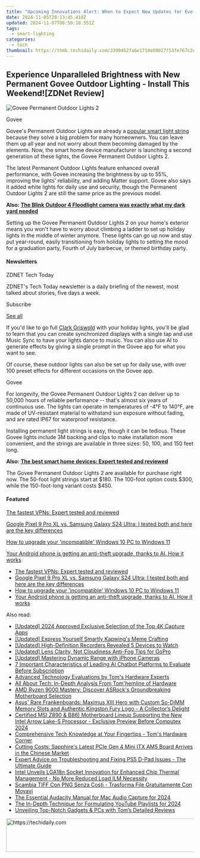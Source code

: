 ```yaml
---
title: "Upcoming Innovations Alert: When to Expect New Updates for Eve's Matter Devices by Nanoleaf and Amazon | Tech News by ZDNet"
date: 2024-11-05T20:13:45.418Z
updated: 2024-11-07T08:50:18.551Z
tags:
  - smart-lighting
categories:
  - tech
thumbnail: https://thmb.techidaily.com/33904527a6e1718a50027f53fe767c2c1eedacdbdef4cb5558c43f077a848c48.jpg
---
```


## Experience Unparalleled Brightness with New Permanent Govee Outdoor Lighting - Install This Weekend![ZDNet Review]

![Govee Permanent Outdoor Lights 2](https://www.zdnet.com/a/img/resize/fef09a07669b4416397ae9cb2a8a65ac965c2943/2024/08/23/cb422779-bdec-43bc-924c-085b9ad340b7/7.png?auto=webp&width=1280)

Govee

Govee's Permanent Outdoor Lights are already a [popular smart light string](https://buy.geni.us/Proxy.ashx?TSID=368250&GR%5FURL=https%3A%2F%2Fwww.amazon.com%2FGovee-Permanent-Waterproof-Lighting-Assistant%2Fdp%2FB0BCQ926C1%3Ftag%3Dzd-buy-button-20%26ascsubtag%3D%5F%5FCOM%5FCLICK%5FID%5F%5F%7Cd5833843-da02-4f99-ba77-6b360feb91b2%7Cdtp&dtb=1) because they solve a big problem for many homeowners. You can leave them up all year and not worry about them becoming damaged by the elements. Now, the smart home device manufacturer is launching a second generation of these lights, the Govee Permanent Outdoor Lights 2.

The latest Permanent Outdoor Lights feature enhanced overall performance, with Govee increasing the brightness by up to 55%, improving the lights' reliability, and adding Matter support. Govee also says it added white lights for daily use and security, though the Permanent Outdoor Lights 2 are still the same price as the previous model.

**Also: [The Blink Outdoor 4 Floodlight camera was exactly what my dark yard needed](https://www.zdnet.com/home-and-office/smart-home/the-blink-outdoor-4-floodlight-camera-was-exactly-what-my-dark-yard-needed/)**

Setting up the Govee Permanent Outdoor Lights 2 on your home's exterior means you won't have to worry about climbing a ladder to set up holiday lights in the middle of winter anymore. These lights can go up now and stay put year-round, easily transitioning from holiday lights to setting the mood for a graduation party, Fourth of July barbecue, or themed birthday party.

#### Newsletters

ZDNET Tech Today

ZDNET's Tech Today newsletter is a daily briefing of the newest, most talked about stories, five days a week.

 Subscribe

[See all](https://www.zdnet.com/newsletters/)

If you'd like to go full [Clark Griswold](https://vacation.fandom.com/wiki/Clark%5FGriswold) with your holiday lights, you'll be glad to learn that you can create synchronized displays with a single tap and use Music Sync to have your lights dance to music. You can also use AI to generate effects by giving a single prompt in the Govee app for what you want to see. 

Of course, these outdoor lights can also be set up for daily use, with over 100 preset effects for different occasions on the Govee app. 

Govee

For longevity, the Govee Permanent Outdoor Lights 2 can deliver up to 50,000 hours of reliable performance -- that's almost six years of continuous use. The lights can operate in temperatures of -4°F to 140°F, are made of UV-resistant material to withstand sun exposure without fading, and are rated IP67 for waterproof resistance.

Installing permanent light strings is easy, though it can be tedious. These Govee lights include 3M backing and clips to make installation more convenient, and the strings are available in three sizes: 50, 100, and 150 feet long.

**Also: [The best smart home devices: Expert tested and reviewed](https://www.zdnet.com/home-and-office/smart-home/best-smart-home-device/)**

The Govee Permanent Outdoor Lights 2 are available for purchase right now. The 50-foot light strings start at $180\. The 100-foot option costs $300, while the 150-foot-long variant costs $450.

#### Featured

[The fastest VPNs: Expert tested and reviewed](https://www.zdnet.com/article/fastest-vpn/ "The fastest VPNs: Expert tested and reviewed")

[Google Pixel 9 Pro XL vs. Samsung Galaxy S24 Ultra: I tested both and here are the key differences](https://www.zdnet.com/article/google-pixel-9-pro-xl-vs-samsung-galaxy-s24-ultra/ "Google Pixel 9 Pro XL vs. Samsung Galaxy S24 Ultra: I tested both and here are the key differences")

[How to upgrade your 'incompatible' Windows 10 PC to Windows 11](https://www.zdnet.com/article/how-to-upgrade-your-incompatible-windows-10-pc-to-windows-11/ "How to upgrade your 'incompatible' Windows 10 PC to Windows 11")

[Your Android phone is getting an anti-theft upgrade, thanks to AI. How it works](https://www.zdnet.com/article/your-android-phone-is-getting-an-anti-theft-upgrade-thanks-to-ai-how-it-works/ "Your Android phone is getting an anti-theft upgrade, thanks to AI. How it works")

* [The fastest VPNs: Expert tested and reviewed](https://www.zdnet.com/article/fastest-vpn/ "The fastest VPNs: Expert tested and reviewed")
* [Google Pixel 9 Pro XL vs. Samsung Galaxy S24 Ultra: I tested both and here are the key differences](https://www.zdnet.com/article/google-pixel-9-pro-xl-vs-samsung-galaxy-s24-ultra/ "Google Pixel 9 Pro XL vs. Samsung Galaxy S24 Ultra: I tested both and here are the key differences")
* [How to upgrade your 'incompatible' Windows 10 PC to Windows 11](https://www.zdnet.com/article/how-to-upgrade-your-incompatible-windows-10-pc-to-windows-11/ "How to upgrade your 'incompatible' Windows 10 PC to Windows 11")
* [Your Android phone is getting an anti-theft upgrade, thanks to AI. How it works](https://www.zdnet.com/article/your-android-phone-is-getting-an-anti-theft-upgrade-thanks-to-ai-how-it-works/ "Your Android phone is getting an anti-theft upgrade, thanks to AI. How it works")

<ins class="adsbygoogle"
     style="display:block"
     data-ad-format="autorelaxed"
     data-ad-client="ca-pub-7571918770474297"
     data-ad-slot="1223367746"></ins>

<ins class="adsbygoogle"
     style="display:block"
     data-ad-client="ca-pub-7571918770474297"
     data-ad-slot="8358498916"
     data-ad-format="auto"
     data-full-width-responsive="true"></ins>

<span class="atpl-alsoreadstyle">Also read:</span>
<div><ul>
<li><a href="https://screen-mirroring-recording.techidaily.com/updated-2024-approved-exclusive-selection-of-the-top-4k-capture-apps/"><u>[Updated] 2024 Approved Exclusive Selection of the Top 4K Capture Apps</u></a></li>
<li><a href="https://some-techniques.techidaily.com/updated-express-yourself-smartly-kapwings-meme-crafting/"><u>[Updated] Express Yourself Smartly Kapwing's Meme Crafting</u></a></li>
<li><a href="https://screen-sharing-recording.techidaily.com/updated-high-definition-recorders-revealed-5-devices-to-watch/"><u>[Updated] High-Definition Recorders Revealed 5 Devices to Watch</u></a></li>
<li><a href="https://extra-support.techidaily.com/updated-lens-clarity-not-cloudiness-anti-fog-tips-for-gopro/"><u>[Updated] Lens Clarity, Not Cloudiness Anti-Fog Tips for GoPro</u></a></li>
<li><a href="https://extra-support.techidaily.com/updated-mastering-dynamic-range-with-iphone-cameras/"><u>[Updated] Mastering Dynamic Range with iPhone Cameras</u></a></li>
<li><a href="https://tech-hub.techidaily.com/7-important-characteristics-of-leading-ai-chatbot-platforms-to-evaluate-before-subscription/"><u>7 Important Characteristics of Leading AI Chatbot Platforms to Evaluate Before Subscription</u></a></li>
<li><a href="https://hardware-reviews.techidaily.com/advanced-technology-evaluations-by-toms-hardware-experts/"><u>Advanced Technology Evaluations by Tom's Hardware Experts</u></a></li>
<li><a href="https://hardware-reviews.techidaily.com/all-about-tech-in-depth-analysis-from-tomhemline-of-hardware/"><u>All About Tech: In-Depth Analysis From Tom'hemline of Hardware</u></a></li>
<li><a href="https://hardware-reviews.techidaily.com/amd-ryzen-9000-mastery-discover-asrocks-groundbreaking-motherboard-selection/"><u>AMD Ryzen 9000 Mastery: Discover ASRock's Groundbreaking Motherboard Selection</u></a></li>
<li><a href="https://hardware-reviews.techidaily.com/asus-rare-frankenboards-maximus-xiii-hero-with-custom-so-dimm-memory-slots-and-authentic-kingston-fury-logo-a-collectors-delight/"><u>Asus' Rare Frankenboards: Maximus XIII Hero with Custom So-DiMM Memory Slots and Authentic Kingston Fury Logo - A Collector’s Delight</u></a></li>
<li><a href="https://hardware-reviews.techidaily.com/certified-msi-z890-and-b86-motherboard-lineup-supporting-the-new-intel-arrow-lake-s-processor-exclusive-preview-before-computex-2024/"><u>Certified MSI Z890 & B86) Motherboard Lineup Supporting the New Intel Arrow Lake-S Processor - Exclusive Preview Before Computex 2024</u></a></li>
<li><a href="https://hardware-reviews.techidaily.com/comprehensive-tech-knowledge-at-your-fingertips-toms-hardware-corner/"><u>Comprehensive Tech Knowledge at Your Fingertips - Tom's Hardware Corner</u></a></li>
<li><a href="https://hardware-reviews.techidaily.com/cutting-costs-sapphires-latest-pcie-gen-4-mini-itx-am5-board-arrives-in-the-chinese-market/"><u>Cutting Costs: Sapphire's Latest PCIe Gen 4 Mini ITX AM5 Board Arrives in the Chinese Market</u></a></li>
<li><a href="https://common-error.techidaily.com/expert-advice-on-troubleshooting-and-fixing-ps5-d-pad-issues-the-ultimate-guide/"><u>Expert Advice on Troubleshooting and Fixing PS5 D-Pad Issues - The Ultimate Guide</u></a></li>
<li><a href="https://hardware-reviews.techidaily.com/1723862869889-intel-unveils-lga18n-socket-innovation-for-enhanced-chip-thermal-management-no-more-reduced-load-ilm-necessity/"><u>Intel Unveils LGA18n Socket Innovation for Enhanced Chip Thermal Management - No More Reduced Load ILM Necessity</u></a></li>
<li><a href="https://some-tips.techidaily.com/scambia-tiff-con-png-senza-costi-trasforma-file-gratuitamente-con-movavi/"><u>Scambia TIFF Con PNG Senza Costi - Trasforma File Gratuitamente Con Movavi</u></a></li>
<li><a href="https://desktop-recording.techidaily.com/the-essential-audacity-manual-for-mac-audio-capture-for-2024/"><u>The Essential Audacity Manual for Mac Audio Capture for 2024</u></a></li>
<li><a href="https://youtube-lab.techidaily.com/n-depth-technique-for-formulating-youtube-playlists-for-2024/"><u>The In-Depth Technique for Formulating YouTube Playlists for 2024</u></a></li>
<li><a href="https://hardware-reviews.techidaily.com/unveiling-top-notch-gadgets-and-pcs-with-toms-detailed-reviews/"><u>Unveiling Top-Notch Gadgets & PCs with Tom’s Detailed Reviews</u></a></li>
</ul></div>

<!-- affiliate ads begin -->
<a href="https://appsumo.8odi.net/c/5597632/2151858/7443" target="_top" id="2151858">
  <img src="//a.impactradius-go.com/display-ad/7443-2151858" border="0" alt="https://techidaily.com" width="600" height="90"/>
</a>
<img height="0" width="0" src="https://appsumo.8odi.net/i/5597632/2151858/7443" style="position:absolute;visibility:hidden;" border="0" />
<!-- affiliate ads end -->

